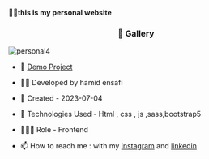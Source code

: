 🏃‍♂️**this is my personal website**
<h3 align="center"> 📸 Gallery </h3>

![personal4](https://github.com/hamid-ensafi/personal-web/assets/129867758/17a4c340-2c8d-4022-826b-7ea39d0edebf)





- 🔗 [Demo Project](https://hamid-ensafi.github.io/personal-web/)

- 👨‍💻 Developed by hamid ensafi

- 📆 Created - 2023-07-04

- 🤖 Technologies Used - Html , css , js ,sass,bootstrap5

- 🕵🏻‍♀️ Role - Frontend

- 📫 How to reach me : with my [instagram](https://www.instagram.com/hamid.ensafi_web) and [linkedin](https://www.linkedin.com/in/hamid-ensafi-20a45721a/)
